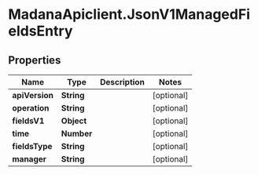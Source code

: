 # MadanaApiclient.JsonV1ManagedFieldsEntry

## Properties

Name | Type | Description | Notes
------------ | ------------- | ------------- | -------------
**apiVersion** | **String** |  | [optional] 
**operation** | **String** |  | [optional] 
**fieldsV1** | **Object** |  | [optional] 
**time** | **Number** |  | [optional] 
**fieldsType** | **String** |  | [optional] 
**manager** | **String** |  | [optional] 


